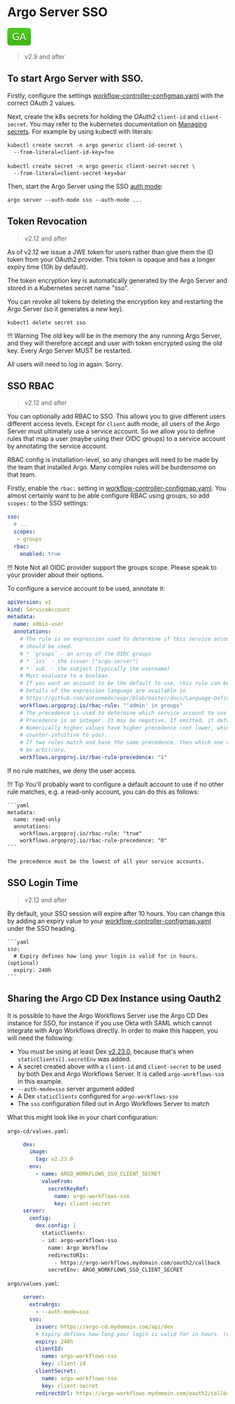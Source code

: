 # Argo Server SSO

![GA](assets/ga.svg)

> v2.9 and after

## To start Argo Server with SSO.

Firstly, configure the settings [workflow-controller-configmap.yaml](workflow-controller-configmap.yaml) with the correct OAuth 2 values.

Next, create the k8s secrets for holding the OAuth2 `client-id` and `client-secret`. You may refer to the kubernetes documentation on [Managing secrets](https://kubernetes.io/docs/tasks/configmap-secret/). For example by using kubectl with literals:
```
kubectl create secret -n argo generic client-id-secret \
  --from-literal=client-id-key=foo

kubectl create secret -n argo generic client-secret-secret \
  --from-literal=client-secret-key=bar
```

Then, start the Argo Server using the SSO [auth mode](argo-server-auth-mode.md):

```
argo server --auth-mode sso --auth-mode ...
```

## Token Revocation

> v2.12 and after

As of v2.12 we issue a JWE token for users rather than give them the ID token from your OAuth2 provider. This token is opaque and has a longer expiry time (10h by default).

The token encryption key is automatically generated by the Argo Server and stored in a Kubernetes secret name "sso". 

You can revoke all tokens by deleting the encryption key and restarting the Argo Server (so it generates a new key). 

```
kubectl delete secret sso
```

!!! Warning
    The old key will be in the memory the any running Argo Server, and they will therefore accept and user with token encrypted using the old key. Every Argo Server MUST be restarted. 

All users will need to log in again. Sorry.


## SSO RBAC

> v2.12 and after

You can optionally add RBAC to SSO. This allows you to give different users different access levels. Except for `client` auth mode, all users of the Argo Server must ultimately use a service account. So we allow you to define rules that map a user (maybe using their OIDC groups) to a service account by annotating the service account.  

RBAC config is installation-level, so any changes will need to be made by the team that installed Argo. Many complex rules will be burdensome on that team.

Firstly, enable the `rbac:` setting in [workflow-controller-configmap.yaml](workflow-controller-configmap.yaml). You almost certainly want to be able configure RBAC using groups, so add `scopes:` to the SSO settings:

```yaml
sso:
  # ...
  scopes:
   - groups
  rbac:
    enabled: true
```

!!! Note
    Not all OIDC provider support the groups scope. Please speak to your provider about their options.

To configure a service account to be used, annotate it:

```yaml
apiVersion: v1
kind: ServiceAccount
metadata:
  name: admin-user
  annotations:
    # The rule is an expression used to determine if this service account 
    # should be used. 
    # * `groups` - an array of the OIDC groups
    # * `iss` - the issuer ("argo-server")
    # * `sub` - the subject (typically the username)
    # Must evaluate to a boolean. 
    # If you want an account to be the default to use, this rule can be "true".
    # Details of the expression language are available in
    # https://github.com/antonmedv/expr/blob/master/docs/Language-Definition.md.
    workflows.argoproj.io/rbac-rule: "'admin' in groups"
    # The precedence is used to determine which service account to use whe
    # Precedence is an integer. It may be negative. If omitted, it defaults to "0".
    # Numerically higher values have higher precedence (not lower, which maybe 
    # counter-intuitive to you).
    # If two rules match and have the same precedence, then which one used will 
    # be arbitrary.
    workflows.argoproj.io/rbac-rule-precedence: "1"
```


If no rule matches, we deny the user access.

!!! Tip
    You'll probably want to configure a default account to use if no other rule matches, e.g. a read-only account, you can do this as follows:
    
    ```yaml
    metadata:
      name: read-only
      annotations:
        workflows.argoproj.io/rbac-rule: "true"
        workflows.argoproj.io/rbac-rule-precedence: "0"
    ```
    
    The precedence must be the lowest of all your service accounts. 

## SSO Login Time

> v2.12 and after

By default, your SSO session will expire after 10 hours. You can change this by adding an expiry value to your [workflow-controller-configmap.yaml](workflow-controller-configmap.yaml) under the SSO heading.

    ```yaml
    sso:
      # Expiry defines how long your login is valid for in hours. (optional)
      expiry: 240h
    ```

## Sharing the Argo CD Dex Instance using Oauth2

It is possible to have the Argo Workflows Server use the Argo CD Dex instance for SSO, for instance if you use Okta with SAML which cannot integrate with Argo Workflows directly. In order to make this happen, you will need the following:

- You must be using at least Dex [v2.23.0](https://github.com/dexidp/dex/releases/tag/v2.23.0), because that's when `staticClients[].secretEnv` was added.
- A secret created above with a `client-id` and `client-secret` to be used by both Dex and Argo Workflows Server. It is called `argo-workflows-sso` in this example.
- `--auth-mode=sso` server argument added
- A Dex `staticClients` configured for `argo-workflows-sso`
- The `sso` configuration filled out in Argo Workflows Server to match

What this might look like in your chart configuration:

`argo-cd/values.yaml`:
```yaml
     dex:
       image:
         tag: v2.23.0
       env:
         - name: ARGO_WORKFLOWS_SSO_CLIENT_SECRET
           valueFrom:
             secretKeyRef:
               name: argo-workflows-sso
               key: client-secret
     server:
       config:
         dex.config: |
           staticClients:
           - id: argo-workflows-sso
             name: Argo Workflow
             redirectURIs:
               - https://argo-workflows.mydomain.com/oauth2/callback
             secretEnv: ARGO_WORKFLOWS_SSO_CLIENT_SECRET
```

`argo/values.yaml`:
```yaml
     server:
       extraArgs:
         - --auth-mode=sso
       sso:
         issuer: https://argo-cd.mydomain.com/api/dex
         # Expiry defines how long your login is valid for in hours. (optional, default: 10h)
         expiry: 240h
         clientId:
           name: argo-workflows-sso
           key: client-id
         clientSecret:
           name: argo-workflows-sso
           key: client-secret
         redirectUrl: https://argo-workflows.mydomain.com/oauth2/callback
```

